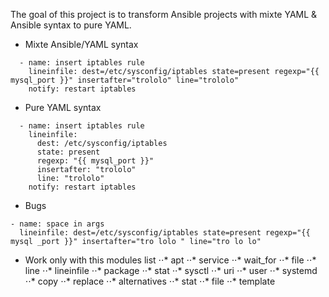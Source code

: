 The goal of this project is to transform Ansible projects with mixte YAML & Ansible syntax to pure YAML.

* Mixte Ansible/YAML syntax
```Ansible
  - name: insert iptables rule
    lineinfile: dest=/etc/sysconfig/iptables state=present regexp="{{ mysql_port }}" insertafter="trololo" line="trololo"
    notify: restart iptables
```
* Pure YAML syntax
```Ansible
  - name: insert iptables rule
    lineinfile: 
      dest: /etc/sysconfig/iptables
      state: present 
      regexp: "{{ mysql_port }}" 
      insertafter: "trololo"
      line: "trololo"
    notify: restart iptables
```

* Bugs

```
- name: space in args
  lineinfile: dest=/etc/sysconfig/iptables state=present regexp="{{ mysql _port }}" insertafter="tro lolo " line="tro lo lo"
```

* Work only with this modules list
⋅⋅* apt
⋅⋅* service
⋅⋅* wait_for
⋅⋅* file
⋅⋅* line
⋅⋅* lineinfile
⋅⋅* package
⋅⋅* stat
⋅⋅* sysctl
⋅⋅* uri
⋅⋅* user
⋅⋅* systemd
⋅⋅* copy
⋅⋅* replace
⋅⋅* alternatives
⋅⋅* stat
⋅⋅* file
⋅⋅* template
